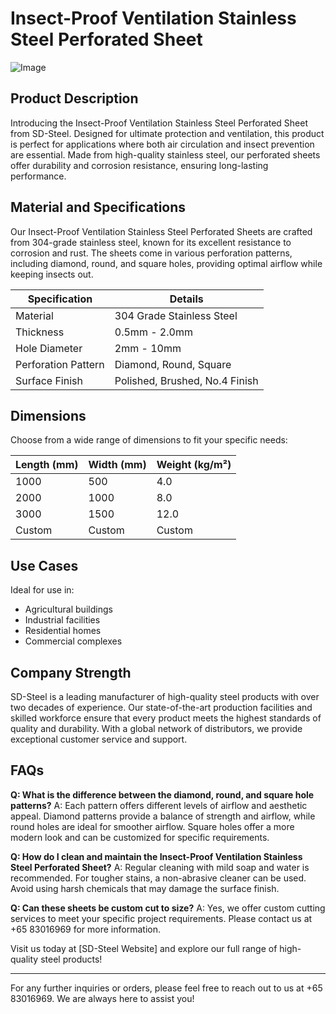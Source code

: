 # Insect-Proof Ventilation Stainless Steel Perforated Sheet

![Image](https://github.com/user-attachments/assets/2567258e-e124-4816-932d-1809bd27ef0b)

## Product Description

Introducing the Insect-Proof Ventilation Stainless Steel Perforated Sheet from SD-Steel. Designed for ultimate protection and ventilation, this product is perfect for applications where both air circulation and insect prevention are essential. Made from high-quality stainless steel, our perforated sheets offer durability and corrosion resistance, ensuring long-lasting performance.

## Material and Specifications

Our Insect-Proof Ventilation Stainless Steel Perforated Sheets are crafted from 304-grade stainless steel, known for its excellent resistance to corrosion and rust. The sheets come in various perforation patterns, including diamond, round, and square holes, providing optimal airflow while keeping insects out.

| Specification | Details |
|---------------|---------|
| Material      | 304 Grade Stainless Steel |
| Thickness     | 0.5mm - 2.0mm |
| Hole Diameter | 2mm - 10mm |
| Perforation Pattern | Diamond, Round, Square |
| Surface Finish | Polished, Brushed, No.4 Finish |

## Dimensions

Choose from a wide range of dimensions to fit your specific needs:

| Length (mm) | Width (mm) | Weight (kg/m²) |
|-------------|------------|----------------|
| 1000        | 500        | 4.0            |
| 2000        | 1000       | 8.0            |
| 3000        | 1500       | 12.0           |
| Custom      | Custom     | Custom         |

## Use Cases

Ideal for use in:
- Agricultural buildings
- Industrial facilities
- Residential homes
- Commercial complexes

## Company Strength

SD-Steel is a leading manufacturer of high-quality steel products with over two decades of experience. Our state-of-the-art production facilities and skilled workforce ensure that every product meets the highest standards of quality and durability. With a global network of distributors, we provide exceptional customer service and support.

## FAQs

**Q: What is the difference between the diamond, round, and square hole patterns?**
A: Each pattern offers different levels of airflow and aesthetic appeal. Diamond patterns provide a balance of strength and airflow, while round holes are ideal for smoother airflow. Square holes offer a more modern look and can be customized for specific requirements.

**Q: How do I clean and maintain the Insect-Proof Ventilation Stainless Steel Perforated Sheet?**
A: Regular cleaning with mild soap and water is recommended. For tougher stains, a non-abrasive cleaner can be used. Avoid using harsh chemicals that may damage the surface finish.

**Q: Can these sheets be custom cut to size?**
A: Yes, we offer custom cutting services to meet your specific project requirements. Please contact us at +65 83016969 for more information.

Visit us today at [SD-Steel Website] and explore our full range of high-quality steel products!

---

For any further inquiries or orders, please feel free to reach out to us at +65 83016969. We are always here to assist you!